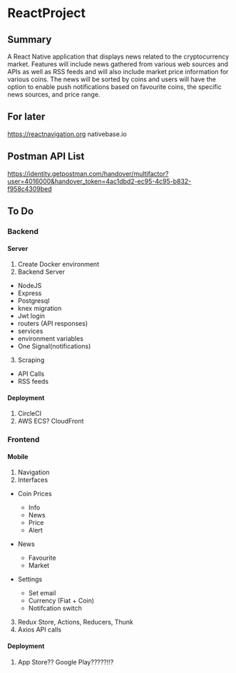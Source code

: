 # ReactProject

## Summary
A React Native application that displays news related to the cryptocurrency market. Features will include news gathered from various web sources and APIs as well as RSS feeds and will also include market price information for various coins. The news will be sorted by coins and users will have the option to enable push notifications based on favourite coins, the specific news sources, and price range.

## For later
https://reactnavigation.org
nativebase.io

## Postman API List
https://identity.getpostman.com/handover/multifactor?user=4016000&handover_token=4ac1dbd2-ec95-4c95-b832-f958c4309bed

## To Do

### Backend

#### Server
1. Create Docker environment
2. Backend Server
  - NodeJS
  - Express
  - Postgresql
  - knex migration
  - Jwt login
  - routers (API responses)
  - services
  - environment variables
  - One Signal(notifications)
  
3. Scraping
  - API Calls
  - RSS feeds

#### Deployment
1. CircleCI
2. AWS ECS? CloudFront

### Frontend
#### Mobile
1. Navigation
2. Interfaces
  - Coin Prices
    - Info
    - News
    - Price
    - Alert
  - News
    - Favourite
    - Market
    
  - Settings
    - Set email
    - Currency (Fiat + Coin)
    - Notifcation switch
3. Redux Store, Actions, Reducers, Thunk
4. Axios API calls

#### Deployment
1. App Store?? Google Play?????!!?
